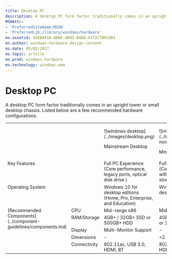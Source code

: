 ```yaml
---
title: Desktop PC
description: A desktop PC form factor traditionally comes in an upright tower or small desktop chassis.
MSHAttr:
- 'PreferredSiteName:MSDN'
- 'PreferredLib:/library/windows/hardware'
ms.assetid: 92EB481A-8B6D-4D93-B4DA-4372C7B9C6B1
ms.author: windows-hardware-design-content
ms.date: 05/02/2017
ms.topic: article
ms.prod: windows-hardware
ms.technology: windows-oem
---
```


# Desktop PC


A desktop PC form factor traditionally comes in an upright tower or small desktop chassis. Listed below are a few recommended hardware configurations.
<table>
<tbody valign="top">
<tr>
<td colspan="2"/>
<td>
<p>
![windows desktop](../images/desktop.png)
</p>
<p>
Mainstream Desktop
</p>
</td>
<td>
<p>
![mini pc desktop](../images/desktop-minipc.png)
</p>
<p>
Mini PC Desktop
</p>
</td>
</tr>
<tr>
<td colspan="2">
Key Features
</td>
<td>
Full PC Experience (Core performance, legacy ports, optical disk drive )
</td>
<td>
Full PC Experience (Core performance with optimal storage)
</td>
</tr>
<tr>
<td colspan="2">
Operating System
</td>
<td>
Windows 10 for desktop editions (Home, Pro, Enterprise, and Education)
</td>
<td>
Windows 10 for desktop editions
</td>
</tr>
<tr>
<td rowspan="5">
[Recommended Components](../component-guidelines/components.md)
</td>
<td>
CPU
</td>
<td>
Mid-range x86
</td>
<td>
Mid-range x86
</td>
</tr>
<tr>
<td>
RAM/Storage
</td>
<td>
4GB+ / 32GB+ SSD or 500GB+ HDD
</td>
<td>
4GB / 32+ GB SSD or 320GB+ HDD
</td>
</tr>
<tr>
<td>
Display
</td>
<td>
Multi-Monitor Support
</td>
<td>
-
</td>
</tr>
<tr>
<td>
Dimensions
</td>
<td>
-
</td>
<td>
&lt;2.5L compact size
</td>
</tr>
<tr>
<td>
Connectivity
</td>
<td>
802.11ac, USB 3.0, HDMI, BT
</td>
<td>
802.11ac, USB 3.0, HDMI, BT LE
</td>
</tr>
</tbody>
</table>
